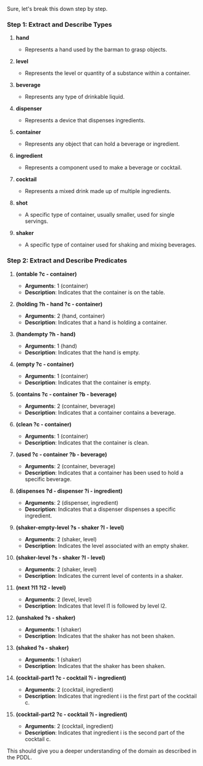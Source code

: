 Sure, let's break this down step by step.

### Step 1: Extract and Describe Types

1. **hand**
   - Represents a hand used by the barman to grasp objects.

2. **level**
   - Represents the level or quantity of a substance within a container.

3. **beverage**
   - Represents any type of drinkable liquid.

4. **dispenser**
   - Represents a device that dispenses ingredients.

5. **container**
   - Represents any object that can hold a beverage or ingredient.

6. **ingredient**
   - Represents a component used to make a beverage or cocktail.

7. **cocktail**
   - Represents a mixed drink made up of multiple ingredients.

8. **shot**
   - A specific type of container, usually smaller, used for single servings.

9. **shaker**
   - A specific type of container used for shaking and mixing beverages.

### Step 2: Extract and Describe Predicates

1. **(ontable ?c - container)**
   - **Arguments**: 1 (container)
   - **Description**: Indicates that the container is on the table.

2. **(holding ?h - hand ?c - container)**
   - **Arguments**: 2 (hand, container)
   - **Description**: Indicates that a hand is holding a container.

3. **(handempty ?h - hand)**
   - **Arguments**: 1 (hand)
   - **Description**: Indicates that the hand is empty.

4. **(empty ?c - container)**
   - **Arguments**: 1 (container)
   - **Description**: Indicates that the container is empty.

5. **(contains ?c - container ?b - beverage)**
   - **Arguments**: 2 (container, beverage)
   - **Description**: Indicates that a container contains a beverage.

6. **(clean ?c - container)**
   - **Arguments**: 1 (container)
   - **Description**: Indicates that the container is clean.

7. **(used ?c - container ?b - beverage)**
   - **Arguments**: 2 (container, beverage)
   - **Description**: Indicates that a container has been used to hold a specific beverage.

8. **(dispenses ?d - dispenser ?i - ingredient)**
   - **Arguments**: 2 (dispenser, ingredient)
   - **Description**: Indicates that a dispenser dispenses a specific ingredient.

9. **(shaker-empty-level ?s - shaker ?l - level)**
   - **Arguments**: 2 (shaker, level)
   - **Description**: Indicates the level associated with an empty shaker.

10. **(shaker-level ?s - shaker ?l - level)**
    - **Arguments**: 2 (shaker, level)
    - **Description**: Indicates the current level of contents in a shaker.

11. **(next ?l1 ?l2 - level)**
    - **Arguments**: 2 (level, level)
    - **Description**: Indicates that level l1 is followed by level l2.

12. **(unshaked ?s - shaker)**
    - **Arguments**: 1 (shaker)
    - **Description**: Indicates that the shaker has not been shaken.

13. **(shaked ?s - shaker)**
    - **Arguments**: 1 (shaker)
    - **Description**: Indicates that the shaker has been shaken.

14. **(cocktail-part1 ?c - cocktail ?i - ingredient)**
    - **Arguments**: 2 (cocktail, ingredient)
    - **Description**: Indicates that ingredient i is the first part of the cocktail c.

15. **(cocktail-part2 ?c - cocktail ?i - ingredient)**
    - **Arguments**: 2 (cocktail, ingredient)
    - **Description**: Indicates that ingredient i is the second part of the cocktail c.

This should give you a deeper understanding of the domain as described in the PDDL.